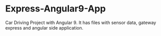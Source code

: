 # Express-Angular9-App
Car Driving Project with Angular 9. It has files with sensor data, gateway express and angular side application.
